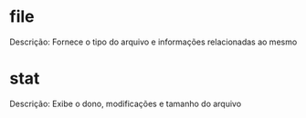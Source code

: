 # file

Descrição: Fornece o tipo do arquivo e informações relacionadas ao mesmo

# stat

Descrição: Exibe o dono, modificações e tamanho do arquivo